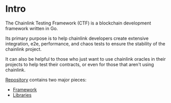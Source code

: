 # Intro

The Chainlink Testing Framework (CTF) is a blockchain development framework written in Go. 

Its primary purpose is to help chainlink developers create extensive integration, e2e, performance, and chaos tests to ensure the stability of the chainlink project.

It can also be helpful to those who just want to use chainlink oracles in their projects to help test their contracts, or even for those that aren't using chainlink.

[Repository](https://github.com/smartcontractkit/chainlink-testing-framework) contains two major pieces:
- [Framework](framework/overview.md)
- [Libraries](libraries.md)
